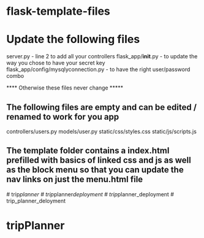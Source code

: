 # flask-template-files


# Update the following files
server.py - line 2 to add all your controllers
flask_app/__init__.py - to update the way you chose to have your secret key
flask_app/config/mysqlyconnection.py -  to have the right user/password combo


**** Otherwise these files never change *****


## The following files are empty and can be edited / renamed to work for you app
controllers/users.py
models/user.py
static/css/styles.css
static/js/scripts.js


## The template folder contains a index.html prefilled with basics of linked css and js as well as the block menu so that you can update the nav links on just the menu.html file
#   t r i p _ p l a n n e r  
 #   t r i p _ p l a n n e r _ d e p l o y m e n t  
 #   t r i p _ p l a n n e r _ d e p l o y m e n t  
 # trip_planner_deloyment
# tripPlanner
